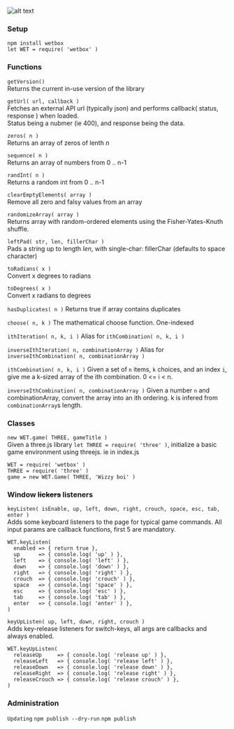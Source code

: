 ![alt text](https://onitz.github.io/npm-wetbox/trump.svg "Make Prototypes Great Again.")

### Setup ### 
`npm install wetbox`  
`let WET = require( 'wetbox' )` 

### Functions ### 
`getVersion()`  
Returns the current in-use version of the library

`getUrl( url, callback )`  
Fetches an external API url (typically json) and performs callback( status, response ) when loaded.  
Status being a nubmer (ie 400), and response being the data.

`zeros( n )`  
Returns an array of zeros of lenth _n_

`sequence( n )`  
Returns an array of numbers from 0 .. n-1

`randInt( n )`  
Returns a random int from 0 .. n-1

`clearEmptyElements( array )`  
Remove all zero and falsy values from an array

`randomizeArray( array )`  
Returns array with random-ordered elements using the Fisher-Yates-Knuth shuffle.

`leftPad( str, len, fillerChar )`  
Pads a string up to length _len_, with single-char: fillerChar (defaults to space character) 

`toRadians( x )`  
Convert x degrees to radians 

`toDegrees( x )`  
Convert x radians to degrees

`hasDuplicates( n )`
Returns true if array contains duplicates

`choose( n, k )`
The mathematical choose function. One-indexed 

`ithIteration( n, k, i )`
Alias for `ithCombination( n, k, i )`

`inverseIthIteration( n, combinationArray )`
Alias for `inverseIthCombination( n, combinationArray )`

`ithCombination( n, k, i )`
Given a set of `n` items, `k` choices, and an index `i`, give me a k-sized array of the ith combination. 0 <= i < n.

`inverseIthCombination( n, combinationArray )`
Given a number `n` and combinationArray, convert the array into an ith ordering. k is infered from `combinationArray`s length.

### Classes ### 
`new WET.game( THREE, gameTitle )`  
Given a three.js library `let THREE = require( 'three' )`, initialize a basic game environment using threejs. ie in index.js
```
WET = require( 'wetbox' )
THREE = require( 'three' )
game = new WET.Game( THREE, 'Wizzy boi' )
```

### Window ~~lickers~~ listeners ###
`keyListen( isEnable, up, left, down, right, crouch, space, esc, tab, enter )`  
Adds some keyboard listeners to the page for typical game commands. All input params are callback functions, first 5 are mandatory.
```
WET.keyListen( 
  enabled => { return true },
  up      => { console.log( 'up' ) },
  left    => { console.log( 'left' ) },
  down    => { console.log( 'down' ) },
  right   => { console.log( 'right' ) },
  crouch  => { console.log( 'crouch' ) },
  space   => { console.log( 'space' ) },
  esc     => { console.log( 'esc' ) },
  tab     => { console.log( 'tab' ) },
  enter   => { console.log( 'enter' ) },
)
```

`keyUpListen( up, left, down, right, crouch )`  
Adds key-release listeners for switch-keys, all args are callbacks and always enabled.
```
WET.keyUpListen(
  releaseUp     => { console.log( 'release up' ) },
  releaseLeft   => { console.log( 'release left' ) },
  releaseDown   => { console.log( 'release down' ) },
  releaseRight  => { console.log( 'release right' ) },
  releaseCrouch => { console.log( 'release crouch' ) },
)
```

### Administration ###
`Updating`
`npm publish --dry-run`
`npm publish`
